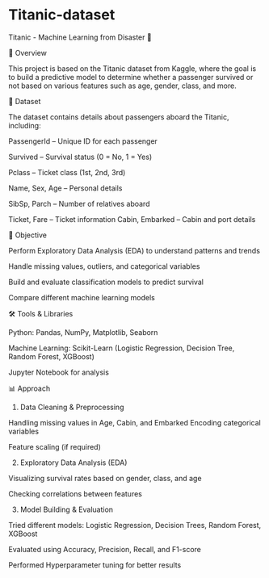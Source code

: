 # Titanic-dataset
Titanic - Machine Learning from Disaster 🚢

📌 Overview

This project is based on the Titanic dataset from Kaggle, where the goal is to build a predictive model to determine whether a passenger survived or not based on various features such as age, gender, class, and more.

📂 Dataset

The dataset contains details about passengers aboard the Titanic, including:

PassengerId – Unique ID for each passenger

Survived – Survival status (0 = No, 1 = Yes)

Pclass – Ticket class (1st, 2nd, 3rd)

Name, Sex, Age – Personal details

SibSp, Parch – Number of relatives aboard

Ticket, Fare – Ticket information
Cabin, Embarked – Cabin and port details


🎯 Objective

Perform Exploratory Data Analysis (EDA) to understand patterns and trends

Handle missing values, outliers, and categorical variables

Build and evaluate classification models to predict survival

Compare different machine learning models


🛠 Tools & Libraries

Python: Pandas, NumPy, Matplotlib, Seaborn

Machine Learning: Scikit-Learn (Logistic Regression, Decision Tree, Random Forest, XGBoost)

Jupyter Notebook for analysis


📊 Approach

1. Data Cleaning & Preprocessing

Handling missing values in Age, Cabin, and Embarked
Encoding categorical variables

Feature scaling (if required)



2. Exploratory Data Analysis (EDA)

Visualizing survival rates based on gender, class, and age

Checking correlations between features



3. Model Building & Evaluation

Tried different models: Logistic Regression, Decision Trees, Random Forest, XGBoost

Evaluated using Accuracy, Precision, Recall, and F1-score

Performed Hyperparameter tuning for better results
